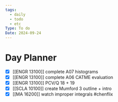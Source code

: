 ```yaml
---
tags:
  - daily
  - todo
  - etc
Type: To do
Date: 2024-09-24
---
```

# Day Planner
- [x] [[ENGR 13100]] complete A07 histograms
- [x] [[ENGR 13100]] complete A06 CATME evaluation
- [x] [[ENGR 13100]] PCV/Q 18 + 19
- [x] [[SCLA 10100]] create Mumford 3 outline + intro
- [x] [[MA 16200]] watch improper integrals #chenflix